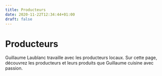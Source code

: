 ```yaml
---
title: Producteurs
date: 2020-11-22T12:34:44+01:00
draft: false
---
```

# Producteurs

Guillaume Laublanc travaille avec les producteurs locaux. Sur cette page, découvrez les producteurs et leurs produits que Guillaume cuisine avec passion.